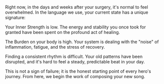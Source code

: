 Right now, in the days and weeks after your surgery, it's normal to feel overwhelmed. In the language we use, your current state has a unique signature:

Your Inner Strength is low. The energy and stability you once took for granted have been spent on the profound act of healing.

The Burden on your body is high. Your system is dealing with the "noise" of inflammation, fatigue, and the stress of recovery.

Finding a consistent rhythm is difficult. Your old patterns have been disrupted, and it's hard to feel a steady, predictable beat in your day.

This is not a sign of failure; it is the honest starting point of every hero's journey. From here, we begin the work of composing your new song.